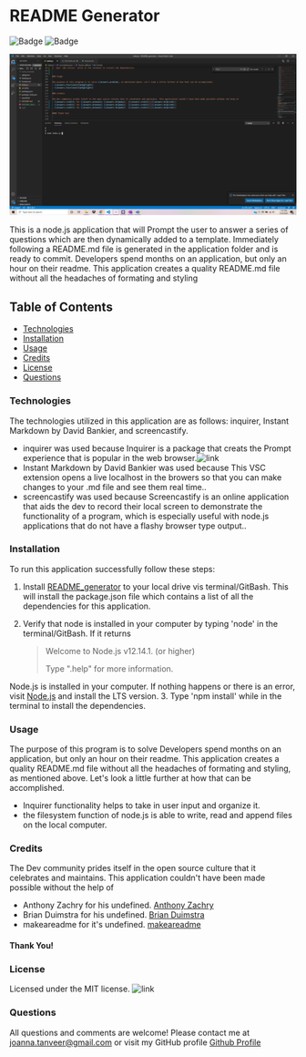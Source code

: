 
# README Generator


![Badge](https://img.shields.io/github/last-commit/JoannaTanveer/README_generator?style=plastic) ![Badge](https://img.shields.io/github/repo-size/JoannaTanveer/README_generator?style=plastic)

![image relative path](README_screenshot.png)

This is a node.js application that will Prompt the user to answer a series of questions which are then dynamically added to a template. Immediately following a README.md file is generated in the application folder and is ready to commit.
Developers spend months on an application, but only an hour on their readme. This application creates a quality README.md file without all the headaches of formating and styling
       
## Table of Contents
        
- [Technologies](#technologies)
- [Installation](#installation)
- [Usage](#usage)
- [Credits](#credits)
- [License](#license)
- [Questions](#questions)
    
### Technologies
    
The technologies utilized in this application are as follows: inquirer, Instant Markdown by David Bankier, and screencastify. 
- inquirer was used because Inquirer is a package that creats the Prompt experience that is popular in the web browser.![link](https://img.shields.io/npm/v/inquirer?style=plastic?logo=npm)
- Instant Markdown by David Bankier was used because This VSC extension opens a live localhost in the browers so that you can make changes to your .md file and see them real time.. 
- screencastify was used because Screencastify is an online application that aids the dev to record their local screen to demonstrate the functionality of a program, which is especially useful with node.js applications that do not have a flashy browser type output.. 
    
### Installation
    
To run this application successfully follow these steps:
1. Install [README_generator](https://github.com/JoannaTanveer/README_generator) to your local drive vis terminal/GitBash. This will install the package.json file which contains a list of all the dependencies for this application. 

2. Verify that node is installed in your computer by typing 'node' in the terminal/GitBash. If it returns
    >Welcome to Node.js v12.14.1. (or higher)
    >
    >Type ".help" for more information.
    
 Node.js is installed in your computer. If nothing happens or there is an error, visit [Node.js](https://nodejs.org/) and install the LTS version.
3. Type 'npm install' while in the terminal to install the dependencies. 


### Usage
    
The purpose of this program is to solve Developers spend months on an application, but only an hour on their readme. This application creates a quality README.md file without all the headaches of formating and styling, as mentioned above. Let's look a little further at how that can be accomplished.
- Inquirer functionality helps to take in user input and organize it.
- the filesystem function of node.js is able to write, read and append files on the local computer.
    
### Credits
    
The Dev community prides itself in the open source culture that it celebrates and maintains. This application couldn't have been made possible without the help of
- Anthony Zachry for his undefined. [Anthony Zachry](https://github.com/anthonychry)
- Brian Duimstra for his undefined. [Brian Duimstra](https://www.linkedin.com/in/brian-duimstra-61878525/)
- makeareadme for it's undefined. [makeareadme](https://www.makeareadme.com)
    
#### Thank You!
    
    
### License
Licensed under the MIT license. ![link](https://img.shields.io/github/license/JoannaTanveer/README_generator?style=plastic)

### Questions
All questions and comments are welcome! Please contact me at joanna.tanveer@gmail.com or visit my GitHub profile [Github Profile](https://github.com/${answers.userName})
